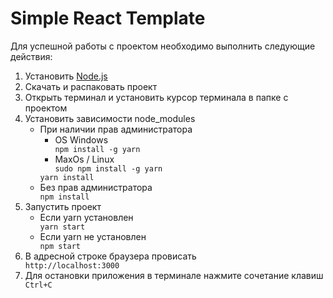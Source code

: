 # Simple React Template

Для успешной работы с проектом необходимо выполнить следующие действия:

<ol>
    <li>Установить <a href="https://nodejs.org/en/">Node.js</a></li>
    <li>Скачать и распаковать проект</li>
    <li>Открыть терминал и установить курсор терминала в папке с проектом</li>
    <li>Установить зависимости node_modules
        <ul>
            <li>При наличии прав администратора
                <ul>
                    <li>OS Windows
                        <div><code>npm install -g yarn</code></div>
                    </li>
                    <li>MaxOs / Linux
                        <div><code>sudo npm install -g yarn</code></div>
                    </li>
                </ul>
                <div><code>yarn install</code></div>
            </li>
            <li>Без прав администратора
                <div><code>npm install</code></div>
            </li>
        </ul>
    </li>
    <li>
        Запустить проект
        <ul>
            <li>Если yarn установлен
                <div><code>yarn start</code></div>
            </li>
            <li>Если yarn не установлен
                <div><code>npm start</code></div>
            </li>
        </ul>
    </li>
    <li>
        В адресной строке браузера провисать
        <div><code>http://localhost:3000</code></div>
    </li>
    <li>
        Для остановки приложения в терминале нажмите сочетание клавиш
        <div><code>Ctrl+C</code></div>
    </li>
</ol>
